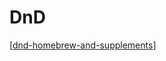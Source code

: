 # DnD

[[dnd-homebrew-and-supplements]]

[//begin]: # "Autogenerated link references for markdown compatibility"
[dnd-homebrew-and-supplements]: dnd-homebrew-and-supplements "DnD Homebrew and Supplements"
[//end]: # "Autogenerated link references"
